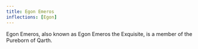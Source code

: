 ```yaml
---
title: Egon Emeros
inflections: [Egon]
---
```


Egon Emeros, also known as Egon Emeros the Exquisite, is a member of the Pureborn of Qarth.


